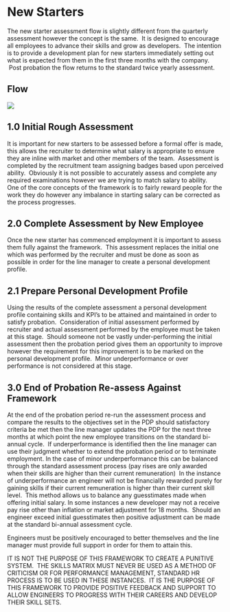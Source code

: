 # New Starters
The new starter assessment flow is slightly different from the quarterly assessment however the concept is the same.  It is designed to encourage all employees to advance their skills and grow as developers.  The intention is to provide a development plan for new starters immediately setting out what is expected from them in the first three months with the company.  Post probation the flow returns to the standard twice yearly assessment.

## Flow
![][image-1]

## 1.0 Initial Rough Assessment
It is important for new starters to be assessed before a formal offer is made, this allows the recruiter to determine what salary is appropriate to ensure they are inline with market and other members of the team.  Assessment is completed by the recruitment team assigning badges based upon perceived ability.  Obviously it is not possible to accurately assess and complete any required examinations however we are trying to match salary to ability.  
One of the core concepts of the framework is to fairly reward people for the work they do however any imbalance in starting salary can be corrected as the process progresses.

## 2.0 Complete Assessment by New Employee
Once the new starter has commenced employment it is important to assess them fully against the framework.  This assessment replaces the initial one which was performed by the recruiter and must be done as soon as possible in order for the line manager to create a personal development profile.

## 2.1 Prepare Personal Development Profile
Using the results of the complete assessment a personal development profile containing skills and KPI’s to be attained and maintained in order to satisfy probation.  Consideration of initial assessment performed by recruiter and actual assessment performed by the employee must be taken at this stage.  Should someone not be vastly under-performing the initial assessment then the probation period gives them an opportunity to improve however the requirement for this improvement is to be marked on the personal development profile.  Minor underperformance or over performance is not considered at this stage.

## 3.0 End of Probation Re-assess Against Framework
At the end of the probation period re-run the assessment process and compare the results to the objectives set in the PDP should satisfactory criteria be met then the line manager updates the PDP for the next three months at which point the new employee transitions on the standard bi-annual cycle.  If underperformance is identified then the line manager can use their judgment whether to extend the probation period or to terminate employment.
In the case of minor underperformance this can be balanced through the standard assessment process (pay rises are only awarded when their skills are higher than their current remuneration)  In the instance of underperformance an engineer will not be financially rewarded purely for gaining skills if their current remuneration is higher than their current skill level.  This method allows us to balance any guesstimates made when offering initial salary. In some instances a new developer may not a receive pay rise other than inflation or market adjustment for 18 months.  Should an engineer exceed initial guesstimates then positive adjustment can be made at the standard bi-annual assessment cycle.

Engineers must be positively encouraged to better themselves and the line manager must provide full support in order for them to attain this.

IT IS NOT THE PURPOSE OF THIS FRAMEWORK TO CREATE A PUNITIVE SYSTEM.  THE SKILLS MATRIX MUST NEVER BE USED AS A METHOD OF CRITICISM OR FOR PERFORMANCE MANAGEMENT, STANDARD HR PROCESS IS TO BE USED IN THESE INSTANCES.  IT IS THE PURPOSE OF THIS FRAMEWORK TO PROVIDE POSITIVE FEEDBACK AND SUPPORT TO ALLOW ENGINEERS TO PROGRESS WITH THEIR CAREERS AND DEVELOP THEIR SKILL SETS.


[image-1]:	../../assets/images/new-starter-flow.png
